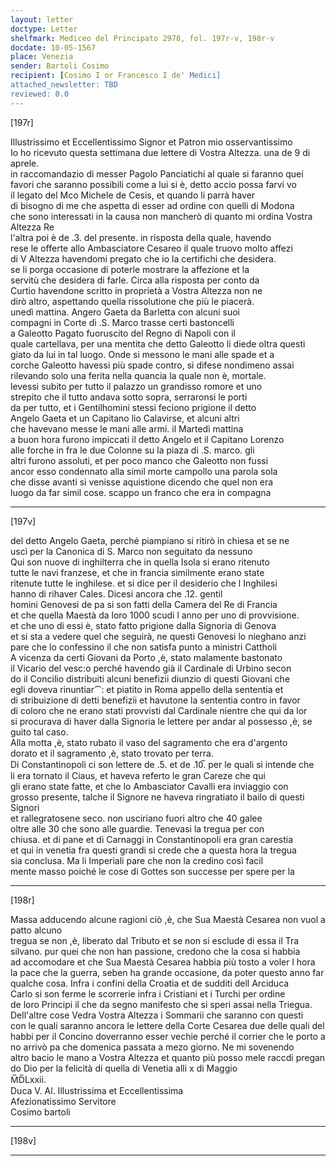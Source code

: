 ```yaml
---
layout: letter
doctype: Letter
shelfmark: Mediceo del Principato 2978, fol. 197r-v, 198r-v
docdate: 10-05-1567
place: Venezia
sender: Bartoli Cosimo
recipient: [Cosimo I or Francesco I de' Medici]
attached_newsletter: TBD
reviewed: 0.0
---
```


[197r]  
  
  
Illustrissimo et Eccellentissimo Signor et Patron mio osservantissimo  
Io ho ricevuto questa settimana due lettere di Vostra Altezza. una de 9 di aprele.  
in raccomandazio di messer Pagolo Panciatichi al quale si faranno quei  
favori che saranno possibili come a lui si è, detto accio possa farvi vo  
il legato del Mco Michele de Cesis, et quando li parrà haver  
di bisogno di me che aspetta di esser ad ordine con quelli di Modona  
che sono interessati in la causa non mancherò di quanto mi ordina Vostra Altezza Re  
l'altra poi è de .3. del presente. in risposta della quale, havendo  
rese le offerte allo Ambasciatore Cesareo il quale truovo molto affezi  
di V Altezza havendomi pregato che io la certifichi che desidera.  
se li porga occasione di poterle mostrare la affezione et la  
servitù che desidera di farle. Circa alla risposta per conto da  
Curtio havendone scritto in proprietà a Vostra Altezza non ne  
dirò altro, aspettando quella rissolutione che più le piacerà.  
unedì mattina. Angero Gaeta da Barletta con alcuni suoi  
compagni in Corte di .S. Marco trasse certi bastoncelli  
a Galeotto Pagato fuoruscito del Regno di Napoli con il  
quale cartellava, per una mentita che detto Galeotto li diede oltra questi  
giato da lui in tal luogo. Onde si messono le mani alle spade et a  
corche Galeotto havessi più spade contro, si difese nondimeno assai  
rilevando solo una ferita nella quancia la quale non è, mortale.  
levessi subito per tutto il palazzo un grandisso romore et uno  
strepito che il tutto andava sotto sopra, serraronsi le porti  
da per tutto, et i Gentilhomini stessi feciono prigione il detto  
Angelo Gaeta et un Capitano lio Calavirse, et alcuni altri  
che havevano messe le mani alle armi. il Martedì mattina  
a buon hora furono impiccati il detto Angelo et il Capitano Lorenzo  
alle forche in fra le due Colonne su la piaza di .S. marco. gli  
altri furono assoluti, et per poco manco che Galeotto non fussi  
ancor esso condennato alla simil morte campollo una parola sola  
che disse avanti si venisse aquistione dicendo che quel non era  
luogo da far simil cose. scappo un franco che era in compagna  
  
---  

[197v]  
  
  
del detto Angelo Gaeta, perché piampiano si ritirò in chiesa et se ne  
uscì per la Canonica di S. Marco non seguitato da nessuno  
Qui son nuove di inghilterra che in quella Isola si erano ritenuto  
tutte le navi franzese, et che in francia similmente erano state  
ritenute tutte le inghilese. et si dice per il desiderio che l Inghilesi  
hanno di rihaver Cales. Dicesi ancora che .12. gentil  
homini Genovesi de pa si son fatti della Camera del Re di Francia  
et che quella Maestà da loro 1000 scudi l anno per uno di provvisione.  
et che uno di essi è, stato fatto prigione dalla Signoria di Genova  
et si sta a vedere quel che seguirà, ne questi Genovesi lo nieghano anzi  
pare che lo confessino il che non satisfa punto a ministri Cattholi  
A vicenza da certi Giovani da Porto ,è, stato malamente bastonato  
il Vicario del vesc:o perché havendo già il Cardinale di Urbino secon  
do il Concilio distribuiti alcuni benefizii diunzio di questi Giovani che  
egli doveva rinuntiar⁀: et piatito in Roma appello della sententia et  
di stribuizione di detti benefizii et havutone la sententia contro in favor  
di coloro che ne erano stati provvisti dal Cardinale nientre che qui da lor  
si procurava di haver dalla Signoria le lettere per andar al possesso ,è, se  
guito tal caso.  
Alla motta ,è, stato rubato il vaso del sagramento che era d'argento  
dorato et il sagramento ,è, stato trovato per terra.  
Di Constantinopoli ci son lettere de .5. et de .10̅. per le quali si intende che  
li era tornato il Ciaus, et haveva referto le gran Careze che qui  
gli erano state fatte, et che lo Ambasciator Cavalli era inviaggio con  
grosso presente, talche il Signore ne haveva ringratiato il bailo di questi Signori  
et rallegratosene seco. non usciriano fuori altro che 40 galee  
oltre alle 30 che sono alle guardie. Tenevasi la tregua per con  
chiusa. et di pane et di Carnaggi in Constantinopoli era gran carestia  
et qui in venetia fra questi grandi si crede che a questa hora la tregua  
sia conclusa. Ma li Imperiali pare che non la credino così facil  
mente masso poiché le cose di Gottes son successe per spere per la  
  
---  

[198r]  
  
  
Massa adducendo alcune ragioni ciò ,è, che Sua Maestà Cesarea non vuol a patto alcuno  
tregua se non ,è, liberato dal Tributo et se non si esclude di essa il Tra  
silvano. pur quei che non han passione, credono che la cosa si habbia  
ad accomodare et che Sua Maestà Cesarea habbia più tosto a voler l hora  
la pace che la guerra, seben ha grande occasione, da poter questo anno far  
qualche cosa. Infra i confini della Croatia et de sudditi dell Arciduca  
Carlo si son ferme le scorrerie infra i Cristiani et i Turchi per ordine  
de loro Principi il che da segno manifesto che si speri assai nella Triegua.  
Dell'altre cose Vedra Vostra Altezza i Sommarii che saranno con questi  
con le quali saranno ancora le lettere della Corte Cesarea due delle quali del  
habbi per il Concino doverranno esser vechie perché il corrier che le porto a  
no arrivò pa che domenica passata a mezo giorno. Ne mi sovenendo  
altro bacio le mano a Vostra Altezza et quanto più posso mele raccdi pregan  
do Dio per la felicità di quella di Venetia alli x di Maggio  
M̅D̅Lxxii.  
Duca V. Al. Illustrissima et Eccellentissima  
Afezionatissimo Servitore  
Cosimo bartoli  
  
---  

[198v]  
  
  
  
---  

